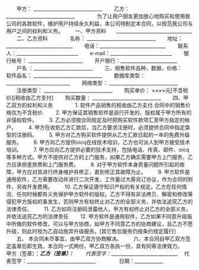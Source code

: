 
 



　　甲方： _____________________________
　　乙方： _____________________________　　
　　为了让用户朋友更加放心地购买和使用我公司的各款软件，维护用户持续永久利益，本公司特制定本合同，以规范我公司与用户之间的权利和义务。
　　一、甲方资料　　________________________________
　　二、乙方资料　　
　　名称： _____________________________
　　地址：____________________________
　　电话：____________________________
　　联系人：__________________________
　　e-mail：__________________________
　　银行帐号： _______________________
　　开户银行：________________________
　　户名 ：_________________________
　　三、销售软件品种，数据，价格：　　
　　软件品名： _____________________________
　　数据库类型： ___________________________
　　网络类型： _____________________________
　　注册类型： _____________________________
　　购买单价： ××××元[不含税价][税收由乙方支付]
　　购买数量： _____________________________
　　四、甲乙双方的权利和义务　　
　　1. 软件产品销售的税收由乙方支付.合同中的销售价格仅为不含税价.
　　2. 甲方保证其销售软件是自行开发的、版权属于甲方所有的非侵权软件。
　　3. 乙方必须按合同规定及时把购买软件款项汇至甲方指定的帐户。
　　4. 甲方在收到乙方汇款后，当乙方要求注册时，必须提供合同中指定类型的注册码。
　　5. 甲方对乙方购买软件提供从乙方汇款日起的一年的免费升级服务。
　　6. 甲方向乙方提供oicq在线技术培训，乙方也可派人到甲方接受技术培训。
　　7. 甲方应向乙方提供必要的技术支持，包括电话、传真、邮件、oicq等多种方式。甲方不提供对乙方的上门服务，如果乙方确实需要甲方上门服务，乙方应承担差旅费和上门服务费。
　　8. 对于甲方软件本身质量问题所引起的故障，甲方应对其进行终身维护并修正，直到修正其故障为止。
　　9. 甲方软件是通用软件，乙方需要改动并进行二次开发，工作量过大需另订协议，作为合同的附件，另收开发费用。
　　10. 乙方保证遵守知识产权的有关规定。乙方在任何情况、任何时候都有义务保护甲方软件的版权。乙方不得有非法拷贝、解密和修改等侵犯甲方版权的事发生，否则甲方有权终止对乙方的全部义务，并依法追究乙方的法律责任。
　　11. 乙方如将注册码泄露他人，甲方有权终止对乙方的全部义务，并依法追究乙方的法律责任
　　12. 甲方软件是通用软件，乙方如果不同意升级版中所做的软件修改，可以与甲方协商，如甲方不同意乙方的协商建议，且乙方不愿升级，则此时视为乙自动放弃升级服务。[其它售后服务仍按条约规定履行]
　　五、 本合同未尽事宜，由甲乙双方协商解决。
　　六、本合同自甲乙双方签定盖章后即生效。本合同一式两份，甲乙双方各执一份，具有同等法律效力。　　
　　
　　甲方（签章）：__________________________乙方（签章）：_________________________
　　代表签字：_____________________________　 代表签字：_____________________________
　　 
　　日期：____________
　　



 


 

 
 
 
 
 
  


  
 

  


  


  
 
 
 
 


